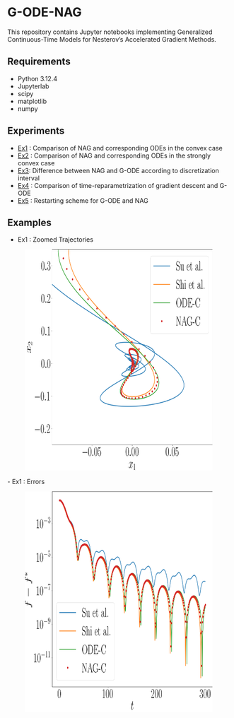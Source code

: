 # G-ODE-NAG

This repository contains Jupyter notebooks implementing Generalized Continuous-Time Models for Nesterov’s Accelerated Gradient Methods.


## Requirements
- Python 3.12.4
- Jupyterlab
- scipy
- matplotlib
- numpy

## Experiments
- [Ex1](#Ex1) : Comparison of NAG and corresponding ODEs in the convex case
- [Ex2](#Ex2) : Comparison of NAG and corresponding ODEs in the strongly convex case
- [Ex3](#Ex3): Difference between NAG and G-ODE according to discretization interval
- [Ex4](#Ex4) : Comparison of time-reparametrization of gradient descent and G-ODE
- [Ex5](#Ex5) : Restarting scheme for G-ODE and NAG

## Examples
- Ex1 : Zoomed Trajectories
  
<figure>
    <img src="./Ex1/Su-Shi-ZTr-CV.png" height="500", width="500" >
</figure>
- Ex1 : Errors

<figure>
    <img src="./Ex1/Su-Shi-Errors-CV.png" height="500", width="500" >
</figure>
